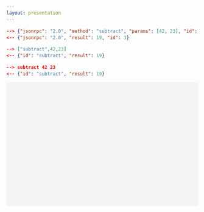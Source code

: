 ```yaml
---
layout: presentation
---
```


```json
--> {"jsonrpc": "2.0", "method": "subtract", "params": [42, 23], "id": 3}
<-- {"jsonrpc": "2.0", "result": 19, "id": 3}
```

```json
--> ["subtract",42,23]
<-- {"id": "subtract", "result": 19}
```

```json
--> subtract 42 23
<-- {"id": "subtract", "result": 19}
```

[![](assets/img/transparent.png)](json-rpc)
